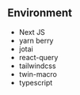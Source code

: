 ## Environment

* Next JS
* yarn berry
* jotai
* react-query
* tailwindcss
* twin-macro
* typescript
